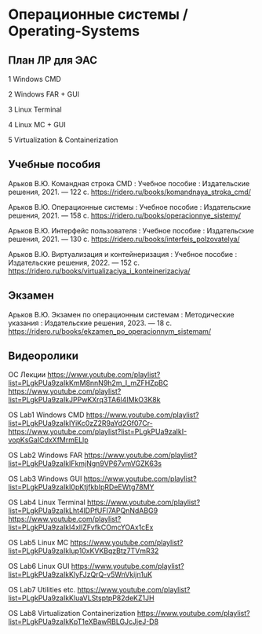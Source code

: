 # Операционные системы / Operating-Systems

## План ЛР для ЭАС

1 Windows CMD

2 Windows FAR + GUI

3 Linux Terminal

4 Linux MC + GUI

5 Virtualization & Containerization

## Учебные пособия

Арьков В.Ю. Командная строка CMD : Учебное пособие : Издательские решения, 2021. — 122 с.
https://ridero.ru/books/komandnaya_stroka_cmd/

Арьков В.Ю. Операционные системы : Учебное пособие : Издательские решения, 2021. — 158 с.
https://ridero.ru/books/operacionnye_sistemy/

Арьков В.Ю. Интерфейс пользователя : Учебное пособие : Издательские решения, 2021. — 130 с.
https://ridero.ru/books/interfeis_polzovatelya/

Арьков В.Ю. Виртуализация и контейнеризация : Учебное пособие : Издательские решения, 2022. — 152 с.
https://ridero.ru/books/virtualizaciya_i_konteinerizaciya/

## Экзамен

Арьков В.Ю. Экзамен по операционным системам : Методические указания : Издательские решения, 2023. — 18 с.
https://ridero.ru/books/ekzamen_po_operacionnym_sistemam/

## Видеоролики

ОС Лекции
https://www.youtube.com/playlist?list=PLgkPUa9zaIkKmM8nnN9h2m_I_mZFHZpBC
https://www.youtube.com/playlist?list=PLgkPUa9zaIkJPPwKXrq3TA6l4IMkO3K8k

OS Lab1 Windows CMD
https://www.youtube.com/playlist?list=PLgkPUa9zaIkIYiKc0zZ2R9aYd2Gf07Cr-
https://www.youtube.com/playlist?list=PLgkPUa9zaIkI-vopKsGaICdxXfMrmELlp

OS Lab2 Windows FAR
https://www.youtube.com/playlist?list=PLgkPUa9zaIkIFkmjNgn9VP67vmVGZK63s

OS Lab3 Windows GUI
https://www.youtube.com/playlist?list=PLgkPUa9zaIkI0pKtjfkbIpRDeEWtg78MY

OS Lab4 Linux Terminal
https://www.youtube.com/playlist?list=PLgkPUa9zaIkLht4lDPfUFI7APQnNdABG9
https://www.youtube.com/playlist?list=PLgkPUa9zaIkI4xlIZFvfkCOmcYOAx1cEx

OS Lab5 Linux MC
https://www.youtube.com/playlist?list=PLgkPUa9zaIkIup10xKVKBqzBtz7TVmR32

OS Lab6 Linux GUI
https://www.youtube.com/playlist?list=PLgkPUa9zaIkKlyFJzQrQ-v5WnVkijn1uK

OS Lab7 Utilities etc.
https://www.youtube.com/playlist?list=PLgkPUa9zaIkKluaVLStsptpP82deKZ1JH

OS Lab8 Virtualization Containerization
https://www.youtube.com/playlist?list=PLgkPUa9zaIkKpT1eXBawRBLGJcJjeJ-D8
